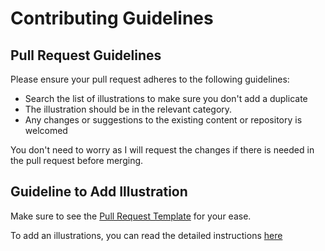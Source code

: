 # Contributing Guidelines

## Pull Request Guidelines

Please ensure your pull request adheres to the following guidelines:
- Search the list of illustrations to make sure you don't add a duplicate
- The illustration should be in the relevant category.
- Any changes or suggestions to the existing content or repository is welcomed

You don't need to worry as I will request the changes if there is needed in the pull request before merging.

## Guideline to Add Illustration

Make sure to see the [Pull Request Template]() for your ease.

To add an illustrations, you can read the detailed instructions [here](https://github.com/Anmol-Baranwal/Awesome-Illustrations-4Projects#-how-to-contribute-)

